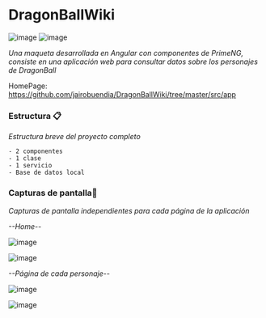 # DragonBallWiki
![image](https://user-images.githubusercontent.com/55530657/145694370-4bb562a2-3638-4b82-9bfd-8db56c3b0f96.png) ![image](https://user-images.githubusercontent.com/55530657/145694378-2c45f423-cb36-466c-bc95-092f16dd64ff.png)


_Una maqueta desarrollada en Angular con componentes de PrimeNG, consiste en una aplicación web para consultar datos sobre los personajes de DragonBall_

HomePage: https://github.com/jairobuendia/DragonBallWiki/tree/master/src/app

### Estructura 📋

_Estructura breve del proyecto completo_

```
- 2 componentes
- 1 clase
- 1 servicio
- Base de datos local
```

### Capturas de pantalla🔧

_Capturas de pantalla independientes para cada página de la aplicación_

_--Home--_

![image](https://user-images.githubusercontent.com/55530657/145694479-7c1573eb-db94-4272-a92c-c073f3f8e3ad.png)

![image](https://user-images.githubusercontent.com/55530657/145694483-c8111f1b-c061-44ed-896a-ccaf9ccdd5dc.png)

_--Página de cada personaje--_

![image](https://user-images.githubusercontent.com/55530657/145694518-c75ab8f8-d59f-4c26-af5c-760213b1ba25.png)

![image](https://user-images.githubusercontent.com/55530657/145694533-b51c182f-3d93-4270-9648-01d2bd1c8d0b.png)


